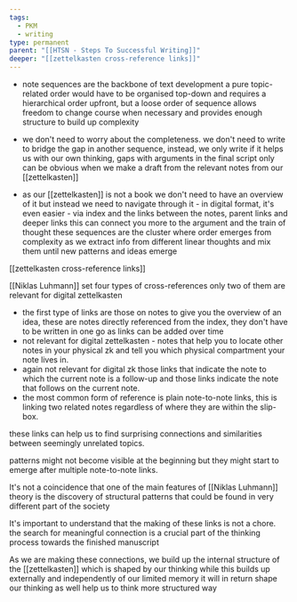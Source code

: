 ```yaml
---
tags:
  - PKM
  - writing
type: permanent
parent: "[[HTSN - Steps To Successful Writing]]"
deeper: "[[zettelkasten cross-reference links]]"
---
```

- note sequences are the backbone of text development a pure topic-related order would have to be organised top-down and requires a hierarchical order upfront, but a loose order of sequence allows freedom to change course when necessary and provides enough structure to build up complexity

- we don't need to worry about the completeness. we don't need to write to bridge the gap in another sequence, instead, we only write if it helps us with our own thinking, gaps with arguments in the final script only can be obvious when we make a draft from the relevant notes from our [[zettelkasten]]

- as our [[zettelkasten]] is not a book we don't need to have an overview of it but instead we need to navigate through it - in digital format, it's even easier - via index and the links between the notes, parent links and deeper links this can connect you more to the argument and the train of thought these sequences are the cluster where order emerges from complexity as we extract info from different linear thoughts and mix them until new patterns and ideas emerge

[[zettelkasten cross-reference links]]

[[Niklas Luhmann]] set four types of cross-references only two of them are relevant for digital zettelkasten 

- the first type of links are those on notes to give you the overview of an idea, these are notes directly referenced from the index, they don't have to be written in one go as links can be added over time
- not relevant for digital zettelkasten - notes that help you to locate other notes in your physical zk and tell you which physical compartment your note lives in.
- again not relevant for digital zk those links that indicate the note to which the current note is a follow-up and those links indicate the note that follows on the current note.
- the most common form of reference is plain note-to-note links, this is linking two related notes regardless of where they are within the slip-box.


these links can help us to find surprising connections and similarities between seemingly unrelated topics.

patterns might not become visible at the beginning but they might start to emerge after multiple note-to-note links.

It's not a coincidence that one of the main features of [[Niklas Luhmann]] theory is the discovery of structural patterns that could be found in very different part of the society 

It's important to understand that the making of these links is not a chore. the search for meaningful connection is a crucial part of the thinking process towards the finished manuscript 

As we are making these connections, we build up the internal structure of the [[zettelkasten]] which is shaped by our thinking while this builds up externally and independently of our limited memory it will in return shape our thinking as well help us to think more structured way